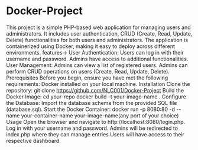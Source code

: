 # Docker-Project
This project is a simple PHP-based web application for managing users and administrators. It includes user authentication, CRUD (Create, Read, Update, Delete) functionalities for both users and administrators. The application is containerized using Docker, making it easy to deploy across different environments.
features->
User Authentication:
Users can log in with their username and password.
Admins have access to additional functionalities.
User Management:
Admins can view a list of registered users.
Admins can perform CRUD operations on users (Create, Read, Update, Delete).
Prerequisites
Before you begin, ensure you have met the following requirements:
Docker installed on your local machine.
Installation
Clone the repository:
git clone https://github.com/NLC001/Docker-Project
Build the Docker Image:
cd your-repo
docker build -t your-image-name .
Configure the Database:
Import the database schema from the provided SQL file (database.sql).
Start the Docker Container:
docker run -p 8080:80 -d --name your-container-name your-image-name(any port of your choice)
Usage
Open the browser and navigate to http://localhost:8080/login.php.
Log in with your username and password.
Admins will be redirected to index.php where they can manage entries
Users will have access to their respective dashboard.

